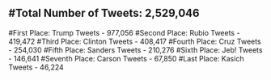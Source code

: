 #Total Number of Tweets: 2,529,046 
---
#First Place: Trump Tweets - 977,056
#Second Place: Rubio Tweets - 419,472
#Third Place: Clinton Tweets - 408,417
#Fourth Place: Cruz Tweets - 254,030
#Fifth Place: Sanders Tweets - 210,276
#Sixth Place: Jeb! Tweets - 146,641
#Seventh Place: Carson Tweets - 67,850
#Last Place: Kasich Tweets - 46,224
